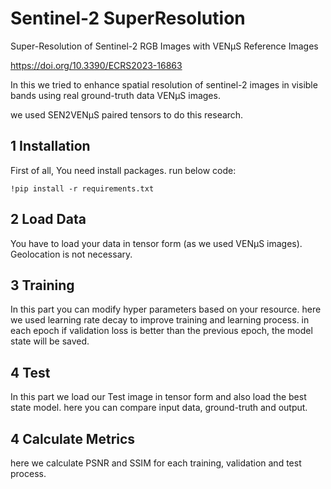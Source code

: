 # Sentinel-2 SuperResolution
Super-Resolution of Sentinel-2 RGB Images with VENµS Reference Images

https://doi.org/10.3390/ECRS2023-16863

In this we tried to enhance spatial resolution of sentinel-2 images in visible bands using real ground-truth data VENµS images.

we used SEN2VENµS paired tensors to do this research.
## 1 Installation
First of all, You need install packages. run below code:
```
!pip install -r requirements.txt
```

## 2 Load Data
You have to load your data in tensor form (as we used VENµS images). Geolocation is not necessary.

## 3 Training
In this part you can modify hyper parameters based on your resource. here we used learning rate decay to improve training and learning process. in each epoch if validation loss is better than the previous epoch, the model state will be saved.

## 4 Test
In this part we load our Test image in tensor form and also load the best state model. here you can compare input data, ground-truth and output.
## 4 Calculate Metrics
here we calculate PSNR and SSIM for each training, validation and test process.








